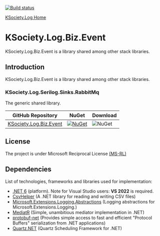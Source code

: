 [![Build status](https://ci.appveyor.com/api/projects/status/30w1cj6jnexc0mai?svg=true)](https://ci.appveyor.com/project/maniglia/ksociety-log)

[KSociety.Log Home](https://github.com/K-Society/KSociety.Log)

# KSociety.Log.Biz.Event

KSociety.Log.Biz.Event is a library shared among other stack libraries.

## Introduction

KSociety.Log.Biz.Event is a library shared among other stack libraries.

### KSociety.Log.Serilog.Sinks.RabbitMq
The generic shared library.

| GitHub Repository | NuGet | Download |
| ------------- | ------------- | ------------- |
| [KSociety.Log.Biz.Event](https://github.com/K-Society/KSociety.Log/tree/master/src/01/04/KSociety.Log.Biz.Event) | [![NuGet](https://img.shields.io/nuget/v/KSociety.Log.Biz.Event)](https://www.nuget.org/packages/KSociety.Log.Biz.Event) | ![NuGet](https://img.shields.io/nuget/dt/KSociety.Log.Biz.Event) |

## License
The project is under Microsoft Reciprocal License [(MS-RL)](http://www.opensource.org/licenses/MS-RL)

## Dependencies

List of technologies, frameworks and libraries used for implementation:

- [.NET 6](https://dotnet.microsoft.com/download/dotnet/6.0) (platform). Note for Visual Studio users: **VS 2022** is required.
- [CsvHelper](https://joshclose.github.io/CsvHelper/) (A .NET library for reading and writing CSV files)
- [Microsoft.Extensions.Logging.Abstractions](https://www.nuget.org/packages/Microsoft.Extensions.Logging.Abstractions/) (Logging abstractions for Microsoft.Extensions.Logging.)
- [MediatR](https://github.com/jbogard/MediatR) (Simple, unambitious mediator implementation in .NET)
- [protobuf-net](https://github.com/protobuf-net/protobuf-net) (Provides simple access to fast and efficient "Protocol Buffers" serialization from .NET applications)
- [Quartz.NET](https://www.quartz-scheduler.net/) (Quartz Scheduling Framework for .NET)